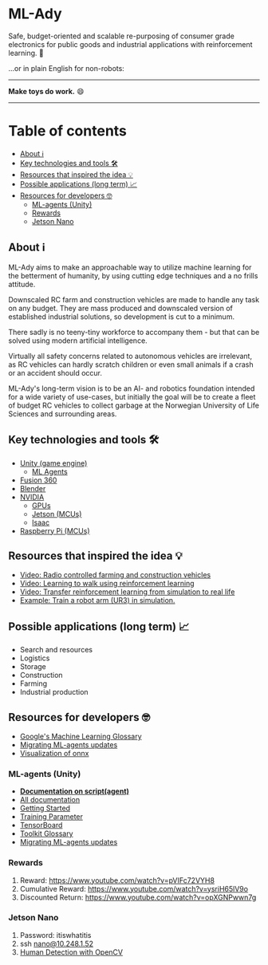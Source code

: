 # ML-Ady <!-- omit in toc -->

Safe, budget-oriented and scalable re-purposing of consumer grade electronics for public goods and industrial applications with reinforcement learning. 🥱

...or in plain English for non-robots:

---

**Make toys do work.** 😄

---

# Table of contents <!-- omit in toc -->

- [About ℹ️](#about-ℹ️)
- [Key technologies and tools 🛠️](#key-technologies-and-tools-️)
- [Resources that inspired the idea 💡](#resources-that-inspired-the-idea-)
- [Possible applications (long term) 📈](#possible-applications-long-term-)
- [Resources for developers 🤓](#resources-for-developers-)
  - [ML-agents (Unity)](#ml-agents-unity)
  - [Rewards](#rewards)
  - [Jetson Nano](#jetson-nano)

## About ℹ️

ML-Ady aims to make an approachable way to utilize machine learning for the betterment of humanity, by using cutting edge techniques and a no frills attitude.

Downscaled RC farm and construction vehicles are made to handle any task on any budget. They are mass produced and downscaled version of established industrial solutions, so development is cut to a minimum.

There sadly is no teeny-tiny workforce to accompany them - but that can be solved using modern artificial intelligence.

Virtually all safety concerns related to autonomous vehicles are irrelevant, as RC vehicles can hardly scratch children or even small animals if a crash or an accident should occur.

ML-Ady's long-term vision is to be an AI- and robotics foundation intended for a wide variety of use-cases, but initially the goal will be to create a fleet of budget RC vehicles to collect garbage at the Norwegian University of Life Sciences and surrounding areas.

## Key technologies and tools 🛠️

- [Unity (game engine)](https://unity.com/)
  - [ML Agents](https://github.com/Unity-Technologies/ml-agents)
- [Fusion 360](https://www.autodesk.com/products/fusion-360/overview)
- [Blender](https://www.blender.org/)
- [NVIDIA](https://www.nvidia.com/en-us/)
  - [GPUs](https://www.nvidia.com/nb-no/geforce/buy/)
  - [Jetson (MCUs)](https://www.nvidia.com/nb-no/autonomous-machines/jetson-store/)
  - [Isaac](https://www.nvidia.com/en-us/deep-learning-ai/industries/robotics/)
- [Raspberry Pi (MCUs)](https://www.raspberrypi.org/)

## Resources that inspired the idea 💡

- [Video: Radio controlled farming and construction vehicles](https://www.youtube.com/watch?v=knIzDj1Ocoo)
- [Video: Learning to walk using reinforcement learning](https://www.youtube.com/watch?v=knIzDj1Ocoo)
- [Video: Transfer reinforcement learning from simulation to real life](https://www.youtube.com/watch?v=sFY_0e1nTQE)
- [Example: Train a robot arm (UR3) in simulation.](https://www.youtube.com/watch?v=knIzDj1Ocoo)

## Possible applications (long term) 📈

- Search and resources
- Logistics
- Storage
- Construction
- Farming
- Industrial production

## Resources for developers 🤓
- [Google's Machine Learning Glossary](https://developers.google.com/machine-learning/glossary)
- [Migrating ML-agents updates](https://paperswithcode.com/?fbclid=IwAR0xZFDHXZ4oRInnGxIM4foh7hdRxLht_NEvLn8ohtq1IfHrSp3xpOqHuSk)
-  [Visualization of onnx](https://github.com/lutzroeder/netron)
### ML-agents (Unity)
- **[Documentation on script(agent)](https://docs.unity3d.com/Packages/com.unity.ml-agents@1.7/api/Unity.MLAgents.Agent.html#Unity_MLAgents_Agent_OnActionReceived_Unity_MLAgents_Actuators_ActionBuffers_)**
- [All documentation](https://github.com/Unity-Technologies/ml-agents/tree/master/docs)
- [Getting Started](https://github.com/Unity-Technologies/ml-agents/blob/master/docs/Getting-Started.md)
- [Training Parameter](https://github.com/Unity-Technologies/ml-agents/blob/master/docs/Training-Configuration-File.md)
- [TensorBoard](https://github.com/Unity-Technologies/ml-agents/blob/master/docs/Using-Tensorboard.md)
- [Toolkit Glossary](https://github.com/Unity-Technologies/ml-agents/blob/master/docs/Glossary.md)
- [Migrating ML-agents updates](https://github.com/Unity-Technologies/ml-agents/blob/master/docs/Migrating.md)

### Rewards
1. Reward: https://www.youtube.com/watch?v=pVIFc72VYH8
2. Cumulative Reward: https://www.youtube.com/watch?v=ysriH65lV9o
3. Discounted Return: https://www.youtube.com/watch?v=opXGNPwwn7g

### Jetson Nano
1. Password: itiswhatitis
2. ssh nano@10.248.1.52
3. [Human Detection with OpenCV](https://thedatafrog.com/en/articles/human-detection-video/)



